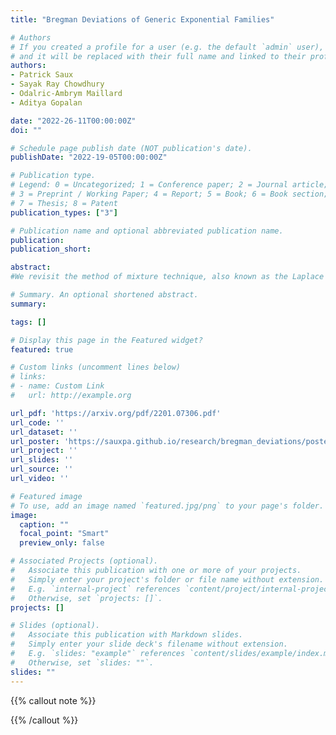 ```yaml
---
title: "Bregman Deviations of Generic Exponential Families"

# Authors
# If you created a profile for a user (e.g. the default `admin` user), write the username (folder name) here
# and it will be replaced with their full name and linked to their profile.
authors:
- Patrick Saux
- Sayak Ray Chowdhury
- Odalric-Ambrym Maillard
- Aditya Gopalan

date: "2022-26-11T00:00:00Z"
doi: ""

# Schedule page publish date (NOT publication's date).
publishDate: "2022-19-05T00:00:00Z"

# Publication type.
# Legend: 0 = Uncategorized; 1 = Conference paper; 2 = Journal article;
# 3 = Preprint / Working Paper; 4 = Report; 5 = Book; 6 = Book section;
# 7 = Thesis; 8 = Patent
publication_types: ["3"]

# Publication name and optional abbreviated publication name.
publication:
publication_short:

abstract:
#We revisit the method of mixture technique, also known as the Laplace method, to study the concentration phenomenon in generic exponential families. Combining the properties of Bregman divergence associated with log-partition function of the family with the method of mixtures for super-martingales, we establish a generic bound controlling the Bregman divergence between the parameter of the family and a finite sample estimate of the parameter. Our bound is time-uniform and makes appear a quantity extending the classical information gain to exponential families, which we call the Bregman information gain. For the practitioner, we instantiate this novel bound to several classical families, e.g., Gaussian, Bernoulli, Exponential, Weibull, Pareto, Poisson and Chi-square yielding explicit forms of the confidence sets and the Bregman information gain. We further numerically compare the resulting confidence bounds to state-of-the-art alternatives for time-uniform concentration and show that this novel method yields competitive results. Finally, we highlight the benefit of our concentration bounds on some illustrative applications.

# Summary. An optional shortened abstract.
summary:

tags: []

# Display this page in the Featured widget?
featured: true

# Custom links (uncomment lines below)
# links:
# - name: Custom Link
#   url: http://example.org

url_pdf: 'https://arxiv.org/pdf/2201.07306.pdf'
url_code: ''
url_dataset: ''
url_poster: 'https://sauxpa.github.io/research/bregman_deviations/poster.pdf'
url_project: ''
url_slides: ''
url_source: ''
url_video: ''

# Featured image
# To use, add an image named `featured.jpg/png` to your page's folder.
image:
  caption: ""
  focal_point: "Smart"
  preview_only: false

# Associated Projects (optional).
#   Associate this publication with one or more of your projects.
#   Simply enter your project's folder or file name without extension.
#   E.g. `internal-project` references `content/project/internal-project/index.md`.
#   Otherwise, set `projects: []`.
projects: []

# Slides (optional).
#   Associate this publication with Markdown slides.
#   Simply enter your slide deck's filename without extension.
#   E.g. `slides: "example"` references `content/slides/example/index.md`.
#   Otherwise, set `slides: ""`.
slides: ""
---
```


{{% callout note %}}

{{% /callout %}}

<!--
{{% callout note %}}
Click the *Cite* button above to demo the feature to enable visitors to import publication metadata into their reference management software.
{{% /callout %}}

{{% callout note %}}
Create your slides in Markdown - click the *Slides* button to check out the example.
{{% /callout %}}

Supplementary notes can be added here, including [code, math, and images](https://wowchemy.com/docs/writing-markdown-latex/). -->
